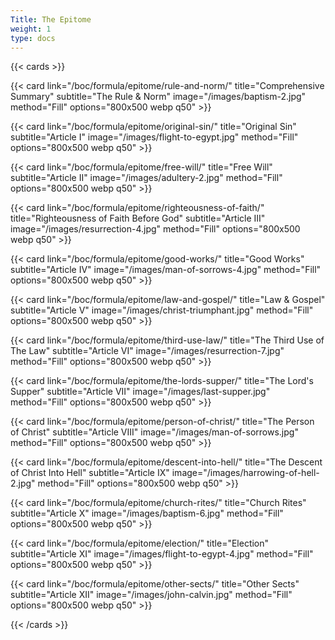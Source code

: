 ```yaml
---
Title: The Epitome
weight: 1
type: docs
---
```


{{< cards >}}

  {{< card link="/boc/formula/epitome/rule-and-norm/" title="Comprehensive Summary" subtitle="The Rule & Norm" image="/images/baptism-2.jpg" method="Fill" options="800x500 webp q50" >}}

  {{< card link="/boc/formula/epitome/original-sin/" title="Original Sin" subtitle="Article I" image="/images/flight-to-egypt.jpg" method="Fill" options="800x500 webp q50" >}}

  {{< card link="/boc/formula/epitome/free-will/" title="Free Will" subtitle="Article II" image="/images/adultery-2.jpg" method="Fill" options="800x500 webp q50" >}}

  {{< card link="/boc/formula/epitome/righteousness-of-faith/" title="Righteousness of Faith Before God" subtitle="Article III" image="/images/resurrection-4.jpg" method="Fill" options="800x500 webp q50" >}}

  {{< card link="/boc/formula/epitome/good-works/" title="Good Works" subtitle="Article IV" image="/images/man-of-sorrows-4.jpg" method="Fill" options="800x500 webp q50" >}}

  {{< card link="/boc/formula/epitome/law-and-gospel/" title="Law & Gospel" subtitle="Article V" image="/images/christ-triumphant.jpg" method="Fill" options="800x500 webp q50" >}}

  {{< card link="/boc/formula/epitome/third-use-law/" title="The Third Use of The Law" subtitle="Article VI" image="/images/resurrection-7.jpg" method="Fill" options="800x500 webp q50" >}}

  {{< card link="/boc/formula/epitome/the-lords-supper/" title="The Lord's Supper" subtitle="Article VII" image="/images/last-supper.jpg" method="Fill" options="800x500 webp q50" >}}

  {{< card link="/boc/formula/epitome/person-of-christ/" title="The Person of Christ" subtitle="Article VIII" image="/images/man-of-sorrows.jpg" method="Fill" options="800x500 webp q50" >}}

  {{< card link="/boc/formula/epitome/descent-into-hell/" title="The Descent of Christ Into Hell" subtitle="Article IX" image="/images/harrowing-of-hell-2.jpg" method="Fill" options="800x500 webp q50" >}}

  {{< card link="/boc/formula/epitome/church-rites/" title="Church Rites" subtitle="Article X" image="/images/baptism-6.jpg" method="Fill" options="800x500 webp q50" >}}

  {{< card link="/boc/formula/epitome/election/" title="Election" subtitle="Article XI" image="/images/flight-to-egypt-4.jpg" method="Fill" options="800x500 webp q50" >}}

  {{< card link="/boc/formula/epitome/other-sects/" title="Other Sects" subtitle="Article XII" image="/images/john-calvin.jpg" method="Fill" options="800x500 webp q50" >}}
  
{{< /cards >}}